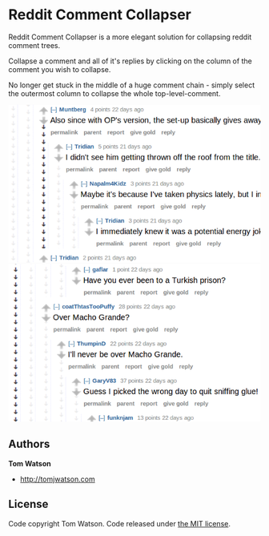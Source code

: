 # Reddit Comment Collapser

Reddit Comment Collapser is a more elegant solution for collapsing reddit comment trees.

Collapse a comment and all of it's replies by clicking on the column of the comment you wish to collapse.

No longer get stuck in the middle of a huge comment chain - simply select the outermost column to collapse the whole top-level-comment.

![Screenshot1](image/screenshot2.png)
![Screenshot2](image/screenshot1.png)

## Authors

**Tom Watson**

- <http://tomjwatson.com>

## License

Code copyright Tom Watson. Code released under [the MIT license](LICENSE.txt).

